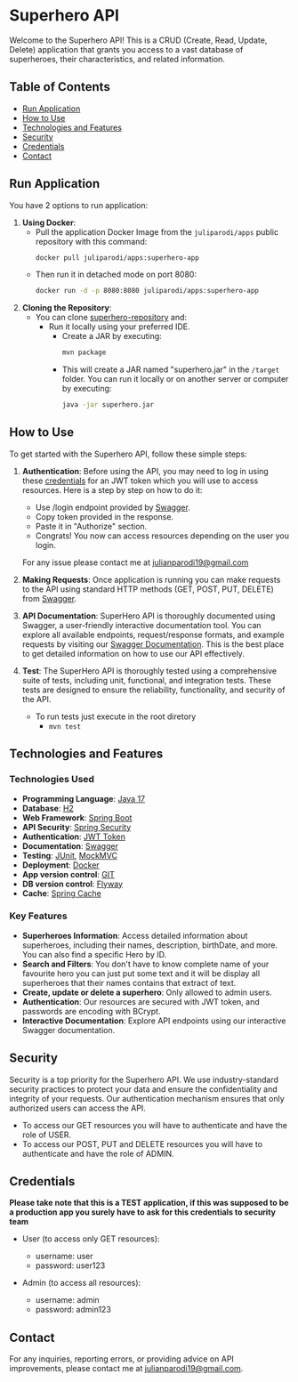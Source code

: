 # Superhero API

Welcome to the Superhero API! This is a CRUD (Create, Read, Update, Delete) application that grants you access to a vast database of superheroes, their characteristics, and related information. 

## Table of Contents
- [Run Application](#run-application)
- [How to Use](#how-to-use)
- [Technologies and Features](#technologies-and-features)
- [Security](#security)
- [Credentials](#credentials)
- [Contact](#contact)

## Run Application
You have 2 options to run application:
1. **Using Docker**:
    - Pull the application Docker Image from the `juliparodi/apps` public repository with this command:
      ```bash
      docker pull juliparodi/apps:superhero-app
      ```
    - Then run it in detached mode on port 8080:
      ```bash
      docker run -d -p 8080:8080 juliparodi/apps:superhero-app
      ```
2. **Cloning the Repository**:
   - You can clone [superhero-repository](https://github.com/Juliparodi/super-hero-api) and:
     - Run it locally using your preferred IDE.
         - Create a JAR by executing:
           ```bash
           mvn package
           ```
         - This will create a JAR named "superhero.jar" in the `/target` folder. You can run it locally or on another server or computer by executing:
           ```bash
           java -jar superhero.jar
           ```

## How to Use

To get started with the Superhero API, follow these simple steps:

1. **Authentication**: Before using the API, you may need to log in using these [credentials](#credentials) for an JWT token which you will use to access resources. 
    Here is a step by step on how to do it:
    - Use /login endpoint provided by [Swagger](http://localhost:8080/swagger-ui/index.html).
    - Copy token provided in the response.
    - Paste it in "Authorize" section.
    - Congrats! You now can access resources depending on the user you login.
    
    For any issue please contact me at julianparodi19@gmail.com
2. **Making Requests**: Once application is running you can make requests to the API using standard HTTP methods (GET, POST, PUT, DELETE) from [Swagger](http://localhost:8080/swagger-ui/index.html).

3. **API Documentation**: SuperHero API is thoroughly documented using Swagger, a user-friendly interactive documentation tool. You can explore all available endpoints, request/response formats, and example requests by visiting our [Swagger Documentation](http://localhost:8080/swagger-ui/index.html). This is the best place to get detailed information on how to use our API effectively.

4. **Test**: The SuperHero API is thoroughly tested using a comprehensive suite of tests, including unit, functional, and integration tests. These tests are designed to ensure the reliability, functionality, and security of the API.
    - To run tests just execute in the root diretory
      - `mvn test`


## Technologies and Features

### Technologies Used

- **Programming Language**: [Java 17](https://docs.oracle.com/en/java/javase/17/docs/api/index.html)
- **Database**: [H2](http://h2database.com/html/main.html)
- **Web Framework**: [Spring Boot](https://spring.io/projects/spring-boot)
- **API Security**: [Spring Security](https://spring.io/projects/spring-security)
- **Authentication**: [JWT Token](https://jwt.io/)
- **Documentation**: [Swagger](https://swagger.io/)
- **Testing**: [JUnit](https://junit.org/), [MockMVC](https://docs.spring.io/spring-framework/reference/testing/spring-mvc-test-framework.html)
- **Deployment**: [Docker](https://www.docker.com/)
- **App version control**: [GIT](https://git-scm.com/)
- **DB version control**: [Flyway](https://flywaydb.org/)
- **Cache**: [Spring Cache](https://docs.spring.io/spring-boot/docs/current/reference/html/io.html)

### Key Features

- **Superheroes Information**: Access detailed information about superheroes, including their names, description, birthDate, and more. You can also find a specific Hero by ID.
- **Search and Filters**: You don't have to know complete name of your favourite hero you can just put some text and it will be display all superheroes that their names contains that extract of text.
- **Create, update or delete a superhero**:  Only allowed to admin users.
- **Authentication**: Our resources are secured with JWT token, and passwords are encoding with BCrypt.
- **Interactive Documentation**: Explore API endpoints using our interactive Swagger documentation.

## Security

Security is a top priority for the Superhero API. We use industry-standard security practices to protect your data and ensure the confidentiality and integrity of your requests. Our authentication mechanism ensures that only authorized users can access the API.
- To access our GET resources you will have to authenticate and have the role of USER.
- To access our POST, PUT and DELETE resources you will have to authenticate and have the role of ADMIN.

## Credentials

**Please take note that this is a TEST application, if this was supposed to be a production app you surely have to ask for this credentials to security team**

- User (to access only GET resources):
  - username: user
  - password: user123

- Admin (to access all resources):
  - username: admin
  - password: admin123

## Contact

For any inquiries, reporting errors, or providing advice on API improvements, please contact me at julianparodi19@gmail.com.

  
